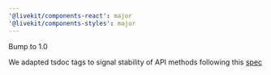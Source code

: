 ```yaml
---
'@livekit/components-react': major
'@livekit/components-styles': major
---
```


Bump to 1.0

We adapted tsdoc tags to signal stability of API methods following this [spec](https://api-extractor.com/pages/tsdoc/doc_comment_syntax/#release-tags)

